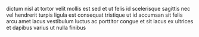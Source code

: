 dictum nisl at tortor velit mollis est sed et ut felis id scelerisque sagittis
nec vel hendrerit turpis ligula est consequat tristique ut id accumsan sit
felis arcu amet lacus vestibulum luctus ac porttitor congue et sit lacus ex
ultrices et dapibus varius ut nulla finibus